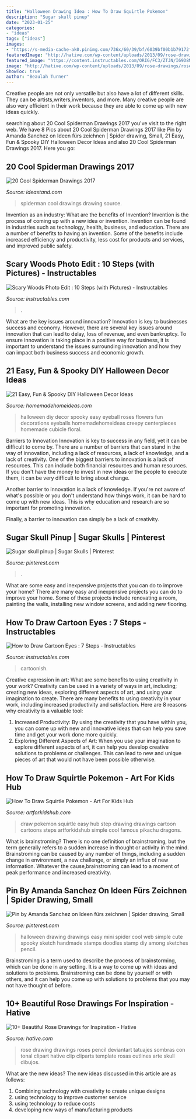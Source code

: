 ```yaml
---
title: "Halloween Drawing Idea : How To Draw Squirtle Pokemon"
description: "Sugar skull pinup"
date: "2023-01-25"
categories:
- "ideas"
tags: ["ideas"]
images:
- "https://s-media-cache-ak0.pinimg.com/736x/60/39/bf/6039bf00b1b79172febbb2f47f498b03.jpg"
featuredImage: "http://hative.com/wp-content/uploads/2013/09/rose-drawings/rose-drawing-10.jpg"
featured_image: "https://content.instructables.com/ORIG/FC3/ZTJN/I69D8MRK/FC3ZTJNI69D8MRK.jpg?frame=1&amp;width=2100"
image: "http://hative.com/wp-content/uploads/2013/09/rose-drawings/rose-drawing-10.jpg"
ShowToc: true
author: "Beaulah Turner"
---
```



Creative people are not only versatile but also have a lot of different skills. They can be artists,writers,inventors, and more. Many creative people are also very efficient in their work because they are able to come up with new ideas quickly.

	

		
searching about 20 Cool Spiderman Drawings 2017 you've visit to the right web. We have 8 Pics about 20 Cool Spiderman Drawings 2017 like Pin by Amanda Sanchez on Ideen fürs zeichnen | Spider drawing, Small, 21 Easy, Fun &amp; Spooky DIY Halloween Decor Ideas and also 20 Cool Spiderman Drawings 2017. Here you go:
		
    
## 20 Cool Spiderman Drawings 2017

<img loading=lazy src="https://ideastand.com/wp-content/uploads/2014/07/spiderman-drawings/16-spiderman-drawings.jpg" onerror="this.onerror=null;this.src='https://tse1.mm.bing.net/th?id=OIP.RGv0pxtNXX3n9O4tO6vl6QHaLH&amp;pid=15.1';" alt="20 Cool Spiderman Drawings 2017">

_Source: ideastand.com_

>spiderman cool drawings drawing source. 

	

Invention as an industry: What are the benefits of Invention?
Invention is the process of coming up with a new idea or invention. Invention can be found in industries such as technology, health, business, and education. There are a number of benefits to having an invention. Some of the benefits include increased efficiency and productivity, less cost for products and services, and improved public safety.

    
## Scary Woods Photo Edit : 10 Steps (with Pictures) - Instructables

<img loading=lazy src="https://content.instructables.com/ORIG/FDO/YKHH/H7ZPBXO1/FDOYKHHH7ZPBXO1.jpg?frame=1&amp;width=2100" onerror="this.onerror=null;this.src='https://tse3.mm.bing.net/th?id=OIP.cLonODS035U3R7I89PWHRQHaEo&amp;pid=15.1';" alt="Scary Woods Photo Edit : 10 Steps (with Pictures) - Instructables">

_Source: instructables.com_

>. 

	

What are the key issues around innovation?
Innovation is key to businesses success and economy. However, there are several key issues around innovation that can lead to delay, loss of revenue, and even bankruptcy. To ensure innovation is taking place in a positive way for business, it is important to understand the issues surrounding innovation and how they can impact both business success and economic growth.

    
## 21 Easy, Fun &amp; Spooky DIY Halloween Decor Ideas

<img loading=lazy src="https://www.homemadehomeideas.com/wp-content/uploads/2015/08/eyeball_roses-428x600.jpg" onerror="this.onerror=null;this.src='https://tse2.mm.bing.net/th?id=OIP.WZWBXHZTZNcp3J6yht46lgAAAA&amp;pid=15.1';" alt="21 Easy, Fun &amp; Spooky DIY Halloween Decor Ideas">

_Source: homemadehomeideas.com_

>halloween diy decor spooky easy eyeball roses flowers fun decorations eyeballs homemadehomeideas creepy centerpieces homemade cubicle floral. 

	

Barriers to Innovation
Innovation is key to success in any field, yet it can be difficult to come by. There are a number of barriers that can stand in the way of innovation, including a lack of resources, a lack of knowledge, and a lack of creativity.
One of the biggest barriers to innovation is a lack of resources. This can include both financial resources and human resources. If you don't have the money to invest in new ideas or the people to execute them, it can be very difficult to bring about change.

Another barrier to innovation is a lack of knowledge. If you're not aware of what's possible or you don't understand how things work, it can be hard to come up with new ideas. This is why education and research are so important for promoting innovation.

Finally, a barrier to innovation can simply be a lack of creativity.

    
## Sugar Skull Pinup | Sugar Skulls | Pinterest

<img loading=lazy src="https://s-media-cache-ak0.pinimg.com/736x/60/39/bf/6039bf00b1b79172febbb2f47f498b03.jpg" onerror="this.onerror=null;this.src='https://tse3.mm.bing.net/th?id=OIP.hSZlHnCkwZhxvfoS_gc1ywHaKr&amp;pid=15.1';" alt="Sugar skull pinup | Sugar Skulls | Pinterest">

_Source: pinterest.com_

>. 

	

What are some easy and inexpensive projects that you can do to improve your home?
There are many easy and inexpensive projects you can do to improve your home. Some of these projects include renovating a room, painting the walls, installing new window screens, and adding new flooring.

    
## How To Draw Cartoon Eyes : 7 Steps - Instructables

<img loading=lazy src="https://content.instructables.com/ORIG/FC3/ZTJN/I69D8MRK/FC3ZTJNI69D8MRK.jpg?frame=1&amp;width=2100" onerror="this.onerror=null;this.src='https://tse3.mm.bing.net/th?id=OIP.pXYAR1gQTfDIlGwrmnUZbAHaGL&amp;pid=15.1';" alt="How to Draw Cartoon Eyes : 7 Steps - Instructables">

_Source: instructables.com_

>cartoonish. 

	

Creative expression in art: What are some benefits to using creativity in your work?
Creativity can be used in a variety of ways in art, including; creating new ideas, exploring different aspects of art, and using your imagination to create. There are many benefits to using creativity in your work, including increased productivity and satisfaction. Here are 8 reasons why creativity is a valuable tool: 
1. Increased Productivity: By using the creativity that you have within you, you can come up with new and innovative ideas that can help you save time and get your work done more quickly.
2. Exploring Different Aspects of Art: When you use your imagination to explore different aspects of art, it can help you develop creative solutions to problems or challenges. This can lead to new and unique pieces of art that would not have been possible otherwise. 

    
## How To Draw Squirtle Pokemon - Art For Kids Hub

<img loading=lazy src="https://www.artforkidshub.com/wp-content/uploads/2015/03/Squirtle-pinterest.jpg" onerror="this.onerror=null;this.src='https://tse1.mm.bing.net/th?id=OIP.z8WocPWO-hJxIL-0kmcBWAHaiJ&amp;pid=15.1';" alt="How To Draw Squirtle Pokemon - Art For Kids Hub">

_Source: artforkidshub.com_

>draw pokemon squirtle easy hub step drawing drawings cartoon cartoons steps artforkidshub simple cool famous pikachu dragons. 

	

What is brainstroming?
There is no one definition of brainstroming, but the term generally refers to a sudden increase in thought or activity in the mind. Brainstroming can be caused by any number of things, including a sudden change in environment, a new challenge, or simply an influx of new information. Whatever the cause,brainstroming can lead to a moment of peak performance and increased creativity.

    
## Pin By Amanda Sanchez On Ideen Fürs Zeichnen | Spider Drawing, Small

<img loading=lazy src="https://i.pinimg.com/736x/17/79/d4/1779d43b81a13a88e3cf4241a5a2fd4a.jpg" onerror="this.onerror=null;this.src='https://tse3.mm.bing.net/th?id=OIP.Eq3AODQBw2VbNLzo2OtUkgHaLH&amp;pid=15.1';" alt="Pin by Amanda Sanchez on Ideen fürs zeichnen | Spider drawing, Small">

_Source: pinterest.com_

>halloween drawing drawings easy mini spider cool web simple cute spooky sketch handmade stamps doodles stamp diy among sketches pencil. 

	

Brainstroming is a term used to describe the process of brainstorming, which can be done in any setting. It is a way to come up with ideas and solutions to problems. Brainstroming can be done by yourself or with others, and it can help you come up with solutions to problems that you may not have thought of before.

    
## 10+ Beautiful Rose Drawings For Inspiration - Hative

<img loading=lazy src="http://hative.com/wp-content/uploads/2013/09/rose-drawings/rose-drawing-10.jpg" onerror="this.onerror=null;this.src='https://tse4.mm.bing.net/th?id=OIP.dhTlmJVPmacINa7gezGwtQHaFT&amp;pid=15.1';" alt="10+ Beautiful Rose Drawings for Inspiration - Hative">

_Source: hative.com_

>rose drawing drawings roses pencil deviantart tatuajes sombras con tonal clipart hative clip cliparts template rosas outlines arte skull dibujos. 

	

What are the new ideas?
The new ideas discussed in this article are as follows:
1. Combining technology with creativity to create unique designs 
2. using technology to improve customer service 
3. using technology to reduce costs 
4. developing new ways of manufacturing products 

